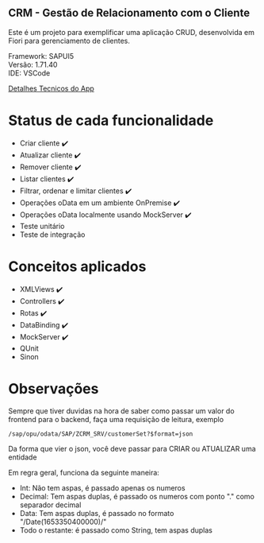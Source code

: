 ## CRM - Gestão de Relacionamento com o Cliente

Este é um projeto para exemplificar uma aplicação CRUD, desenvolvida em Fiori para gerenciamento de clientes.

Framework: SAPUI5  
Versão: 1.71.40  
IDE: VSCode  

[Detalhes Tecnicos do App](app.md)

# Status de cada funcionalidade
- Criar cliente :heavy_check_mark:
- Atualizar cliente :heavy_check_mark:
- Remover cliente :heavy_check_mark:
- Listar clientes :heavy_check_mark:
- Filtrar, ordenar e limitar clientes :heavy_check_mark:
- Operações oData em um ambiente OnPremise :heavy_check_mark:
- Operações oData localmente usando MockServer :heavy_check_mark:
- Teste unitário
- Teste de integração

# Conceitos aplicados
- XMLViews :heavy_check_mark:
- Controllers :heavy_check_mark:
- Rotas :heavy_check_mark:
- DataBinding :heavy_check_mark:
- MockServer :heavy_check_mark:
- QUnit
- Sinon

# Observações
Sempre que tiver duvidas na hora de saber como passar um valor do frontend para o backend, faça uma requisição de leitura, exemplo
```
/sap/opu/odata/SAP/ZCRM_SRV/customerSet?$format=json
```
Da forma que vier o json, você deve passar para CRIAR ou ATUALIZAR uma entidade

Em regra geral, funciona da seguinte maneira:
- Int: Não tem aspas, é passado apenas os numeros
- Decimal: Tem aspas duplas, é passado os numeros com ponto "." como separador decimal
- Data: Tem aspas duplas, é passado no formato "\/Date(1653350400000)\/"
- Todo o restante: é passado como String, tem aspas duplas

